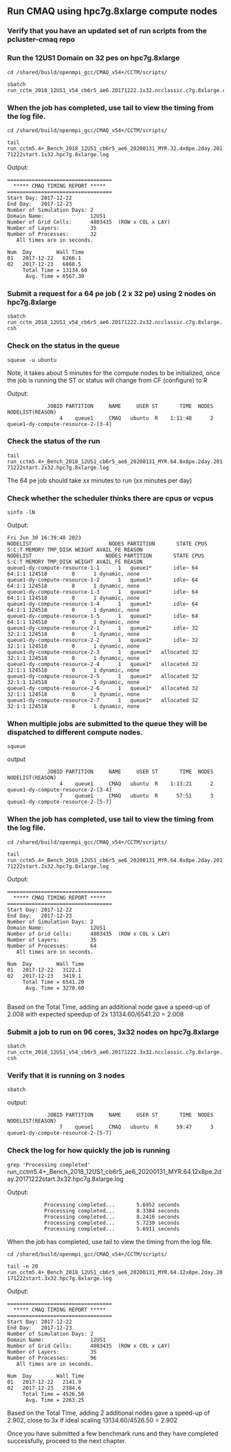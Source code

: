 ## Run CMAQ using hpc7g.8xlarge compute nodes

### Verify that you have an updated set of run scripts from the pcluster-cmaq repo


### Run the 12US1 Domain on 32 pes on hpc7g.8xlarge

```
cd /shared/build/openmpi_gcc/CMAQ_v54+/CCTM/scripts/

sbatch run_cctm_2018_12US1_v54_cb6r5_ae6.20171222.1x32.ncclassic.c7g.8xlarge.csh`
```


### When the job has completed, use tail to view the timing from the log file.

`cd /shared/build/openmpi_gcc/CMAQ_v54+/CCTM/scripts/`

`tail  run_cctm5.4+_Bench_2018_12US1_cb6r5_ae6_20200131_MYR.32.4x8pe.2day.20171222start.1x32.hpc7g.8xlarge.log`

Output:

```
==================================
  ***** CMAQ TIMING REPORT *****
==================================
Start Day: 2017-12-22
End Day:   2017-12-23
Number of Simulation Days: 2
Domain Name:               12US1
Number of Grid Cells:      4803435  (ROW x COL x LAY)
Number of Layers:          35
Number of Processes:       32
   All times are in seconds.

Num  Day        Wall Time
01   2017-12-22   6266.1
02   2017-12-23   6868.5
     Total Time = 13134.60
      Avg. Time = 6567.30
```

### Submit a request for a 64 pe job ( 2 x 32 pe) using 2 nodes on hpc7g.8xlarge

`sbatch run_cctm_2018_12US1_v54_cb6r5_ae6.20171222.2x32.ncclassic.c7g.8xlarge.csh`

### Check on the status in the queue

`squeue -u ubuntu`

Note, it takes about 5 minutes for the compute nodes to be initialized, once the job is running the ST or status will change from CF (configure) to R

Output:

```
             JOBID PARTITION     NAME     USER ST       TIME  NODES NODELIST(REASON)
                 4    queue1     CMAQ   ubuntu  R    1:11:48      2 queue1-dy-compute-resource-2-[3-4]

```

### Check the status of the run

`tail run_cctm5.4+_Bench_2018_12US1_cb6r5_ae6_20200131_MYR.64.8x8pe.2day.20171222start.2x32.hpc7g.8xlarge.log`

The 64 pe job should take xx minutes to run (xx minutes per day)


### Check whether the scheduler thinks there are cpus or vcpus

`sinfo -lN`

Output:

```
Fri Jun 30 16:39:48 2023
NODELIST                         NODES PARTITION       STATE CPUS    S:C:T MEMORY TMP_DISK WEIGHT AVAIL_FE REASON              
NODELIST                        NODES PARTITION       STATE CPUS    S:C:T MEMORY TMP_DISK WEIGHT AVAIL_FE REASON              
queue1-dy-compute-resource-1-1      1   queue1*       idle~ 64     64:1:1 124518        0      1 dynamic, none                
queue1-dy-compute-resource-1-2      1   queue1*       idle~ 64     64:1:1 124518        0      1 dynamic, none                
queue1-dy-compute-resource-1-3      1   queue1*       idle~ 64     64:1:1 124518        0      1 dynamic, none                
queue1-dy-compute-resource-1-4      1   queue1*       idle~ 64     64:1:1 124518        0      1 dynamic, none                
queue1-dy-compute-resource-1-5      1   queue1*       idle~ 64     64:1:1 124518        0      1 dynamic, none                
queue1-dy-compute-resource-2-1      1   queue1*       idle~ 32     32:1:1 124518        0      1 dynamic, none                
queue1-dy-compute-resource-2-2      1   queue1*       idle~ 32     32:1:1 124518        0      1 dynamic, none                
queue1-dy-compute-resource-2-3      1   queue1*   allocated 32     32:1:1 124518        0      1 dynamic, none                
queue1-dy-compute-resource-2-4      1   queue1*   allocated 32     32:1:1 124518        0      1 dynamic, none                
queue1-dy-compute-resource-2-5      1   queue1*   allocated 32     32:1:1 124518        0      1 dynamic, none                
queue1-dy-compute-resource-2-6      1   queue1*   allocated 32     32:1:1 124518        0      1 dynamic, none                
queue1-dy-compute-resource-2-7      1   queue1*   allocated 32     32:1:1 124518        0      1 dynamic, none            
```

### When multiple jobs are submitted to the queue they will be dispatched to different compute nodes.

`squeue`

output

```
             JOBID PARTITION     NAME     USER ST       TIME  NODES NODELIST(REASON)
                 4    queue1     CMAQ   ubuntu  R    1:13:21      2 queue1-dy-compute-resource-2-[3-4]
                 7    queue1     CMAQ   ubuntu  R      57:51      3 queue1-dy-compute-resource-2-[5-7]

```

### When the job has completed, use tail to view the timing from the log file.

`cd /shared/build/openmpi_gcc/CMAQ_v54+/CCTM/scripts/`

`tail run_cctm5.4+_Bench_2018_12US1_cb6r5_ae6_20200131_MYR.64.8x8pe.2day.20171222start.2x32.hpc7g.8xlarge.log`

Output:

```
==================================
  ***** CMAQ TIMING REPORT *****
==================================
Start Day: 2017-12-22
End Day:   2017-12-23
Number of Simulation Days: 2
Domain Name:               12US1
Number of Grid Cells:      4803435  (ROW x COL x LAY)
Number of Layers:          35
Number of Processes:       64
   All times are in seconds.

Num  Day        Wall Time
01   2017-12-22   3122.1
02   2017-12-23   3419.1
     Total Time = 6541.20
      Avg. Time = 3270.60


```

Based on the Total Time, adding an additional node gave a speed-up of 2.008 with expected speedup of 2x
13134.60/6541.20 = 2.008

### Submit a job to run on 96 cores, 3x32 nodes on hpc7g.8xlarge

`sbatch run_cctm_2018_12US1_v54_cb6r5_ae6.20171222.3x32.ncclassic.c7g.8xlarge.csh`

### Verify that it is running on 3 nodes

`sbatch`

output:

```
             JOBID PARTITION     NAME     USER ST       TIME  NODES NODELIST(REASON)
                 7    queue1     CMAQ   ubuntu  R      59:47      3 queue1-dy-compute-resource-2-[5-7]
```

### Check the log for how quickly the job is running

`grep 'Processing completed' `run_cctm5.4+_Bench_2018_12US1_cb6r5_ae6_20200131_MYR.64.12x8pe.2day.20171222start.3x32.hpc7g.8xlarge.log

Output:

```
            Processing completed...       5.6952 seconds
            Processing completed...       8.3384 seconds
            Processing completed...       8.2416 seconds
            Processing completed...       5.7230 seconds
            Processing completed...       5.6911 seconds
```

When the job has completed, use tail to view the timing from the log file.

`cd /shared/build/openmpi_gcc/CMAQ_v54+/CCTM/scripts/`

`tail -n 20 run_cctm5.4+_Bench_2018_12US1_cb6r5_ae6_20200131_MYR.64.12x8pe.2day.20171222start.3x32.hpc7g.8xlarge.log`

Output:

```
==================================
  ***** CMAQ TIMING REPORT *****
==================================
Start Day: 2017-12-22
End Day:   2017-12-23
Number of Simulation Days: 2
Domain Name:               12US1
Number of Grid Cells:      4803435  (ROW x COL x LAY)
Number of Layers:          35
Number of Processes:       96
   All times are in seconds.

Num  Day        Wall Time
01   2017-12-22   2141.9
02   2017-12-23   2384.6
     Total Time = 4526.50
      Avg. Time = 2263.25
```

Based on the Total Time, adding 2 additional nodes gave a speed-up of 2.902, close to 3x if ideal scaling
13134.60/4526.50 =  2.902



Once you have submitted a few benchmark runs and they have completed successfully, proceed to the next chapter.
